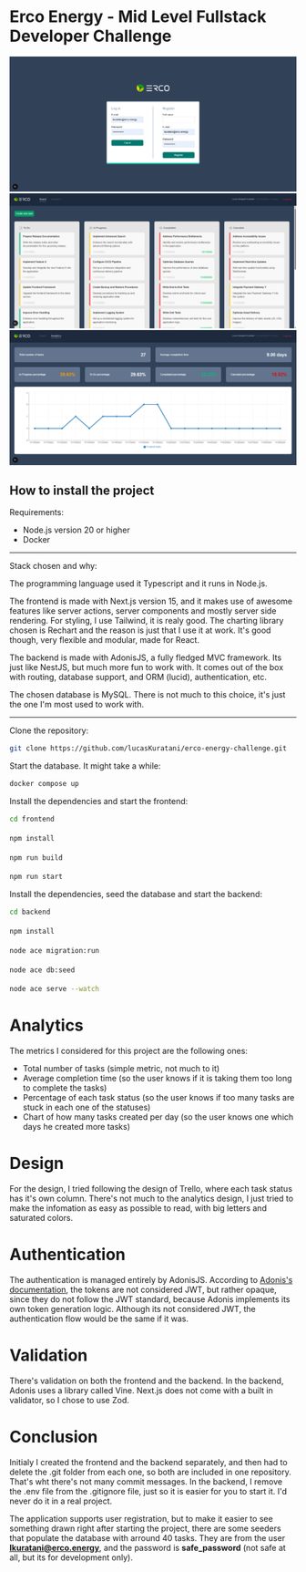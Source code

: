 # Erco Energy - Mid Level Fullstack Developer Challenge

![Login](images/login.png)
![Board](images/board.png)
![Analytics](images/analytics.png)

## How to install the project

Requirements:

- Node.js version 20 or higher
- Docker

---

Stack chosen and why:

The programming language used it Typescript and it runs in Node.js.

The frontend is made with Next.js version 15, and it makes use of awesome features like server actions, server components and mostly server side rendering. For styling, I use Tailwind, it is realy good. The charting library chosen is Rechart and the reason is just that I use it at work. It's good though, very flexible and modular, made for React.

The backend is made with AdonisJS, a fully fledged MVC framework. Its just like NestJS, but much more fun to work with. It comes out of the box with routing, database support, and ORM (lucid), authentication, etc.

The chosen database is MySQL. There is not much to this choice, it's just the one I'm most used to work with. 

---

Clone the repository:

```bash
git clone https://github.com/lucasKuratani/erco-energy-challenge.git
```

Start the database. It might take a while:

```bash
docker compose up
```

Install the dependencies and start the frontend:

```bash
cd frontend

npm install

npm run build

npm run start
```

Install the dependencies, seed the database and start the backend:

```bash
cd backend

npm install

node ace migration:run

node ace db:seed

node ace serve --watch
```

# Analytics

The metrics I considered for this project are the following ones:

- Total number of tasks (simple metric, not much to it)
- Average completion time (so the user knows if it is taking them too long to complete the tasks)
- Percentage of each task status (so the user knows if too many tasks are stuck in each one of the statuses)
- Chart of how many tasks created per day (so the user knows one which days he created more tasks)

# Design

For the design, I tried following the design of Trello, where each task status has it's own column. There's not much to the analytics design, I just tried to make the infomation as easy as possible to read, with big letters and saturated colors.

# Authentication

The authentication is managed entirely by AdonisJS. According to [Adonis's documentation]('https://docs.adonisjs.com/guides/authentication/access-tokens-guard'), the tokens are not considered JWT, but rather opaque, since they do not follow the JWT standard, because Adonis implements its own token generation logic. Although its not considered JWT, the authentication flow would be the same if it was.

# Validation

There's validation on both the frontend and the backend. In the backend, Adonis uses a library called Vine. Next.js does not come with a built in validator, so I chose to use Zod.

# Conclusion

Initialy I created the frontend and the backend separately, and then had to delete the .git folder from each one, so both are included in one repository. That's wht there's not many commit messages. In the backend, I remove the .env file from the .gitignore file, just so it is easier for you to start it. I'd never do it in a real project.

The application supports user registration, but to make it easier to see something drawn right after starting the project, there are some seeders that populate the database with arround 40 tasks. They are from the user **lkuratani@erco.energy**, and the password is **safe_password** (not safe at all, but its for development only).
